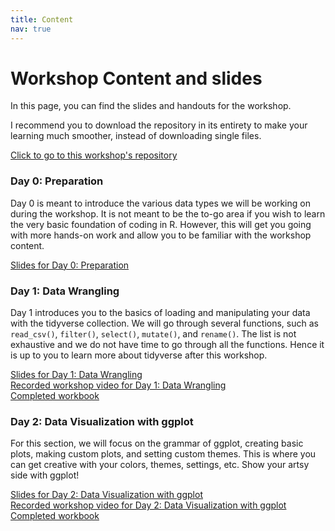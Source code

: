 ```yaml
---
title: Content
nav: true
---
```


# Workshop Content and slides

In this page, you can find the slides and handouts for the workshop.

I recommend you to download the repository in its entirety to make your learning much smoother, instead of downloading single files.

[Click to go to this workshop's repository](https://github.com/winsonfzyang/RWorkshop)



### Day 0: Preparation
Day 0 is meant to introduce the various data types we will be working on during the workshop. It is not meant to be the to-go area if you wish to learn the very basic foundation of coding in R. However, this will get you going with more hands-on work and allow you to be familiar with the workshop content.


[Slides for Day 0: Preparation](https://winsonfzyang.github.io/RWorkshop/slides/Day0_Preparation.html)  



### Day 1: Data Wrangling
Day 1 introduces you to the basics of loading and manipulating your data with the tidyverse collection. We will go through several functions, such as `read_csv()`, `filter()`, `select()`, `mutate()`, and `rename()`. The list is not exhaustive and we do not have time to go through all the functions. Hence it is up to you to learn more about tidyverse after this workshop.

[Slides for Day 1: Data Wrangling](https://winsonfzyang.github.io/RWorkshop/slides/Day1_Data-wrangling.html)  
[Recorded workshop video for Day 1: Data Wrangling](https://youtu.be/P1a3bnL6vb8)  
[Completed workbook](https://winsonfzyang.github.io/RWorkshop/handouts/01-Data-Wrangling-completed.html)


### Day 2: Data Visualization with ggplot
For this section, we will focus on the grammar of ggplot, creating basic plots, making custom plots, and setting custom themes. This is where you can get creative with your colors, themes, settings, etc. Show your artsy side with ggplot!

[Slides for Day 2: Data Visualization with ggplot](https://winsonfzyang.github.io/RWorkshop/slides/Day2_Data-visualization.html)  
[Recorded workshop video for Day 2: Data Visualization with ggplot](https://youtu.be/-7L0Fqhk21I)
[Completed workbook](https://winsonfzyang.github.io/RWorkshop/handouts/02-Visualize-completed.html)
